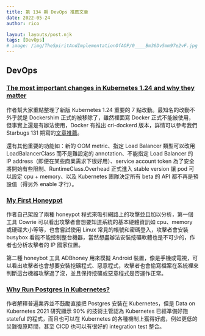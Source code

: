 ```yaml
---
title: 第 134 期 DevOps 推薦文章
date: 2022-05-24
author: rico

layout: layouts/post.njk
tags: [DevOps]
# image: /img/TheSpiritAndImplementationOfAOP/0____Bm36Dv5mm97e2vF.jpg
---
```


## DevOps

<!-- summary -->
### [The most important changes in Kubernetes 1.24 and why they matter](https://www.padok.fr/en/blog/new-kubernetes-changes)

作者幫大家重點整理了新版 Kubernetes 1.24 重要的 7 點改動。最知名的改動不外乎就是 Dockershim 正式的被移除了，雖然裡面寫 Docker 正式不能被使用，但事實上還是有辦法使用，Docker 有推出 cri-dockerd 版本，<!-- summary -->詳情可以參考我們 Starbugs 131 期寫的[文章推薦](https://starbugs.dev/2022/05/03/131-may-day/)。

還有其他重要的功能如：新的 OOM metric、指定 Load Balancer 類型可以改用 LoadBalancerClass 而不是難設定的 annotation、不能指定 Load Balancer 的 IP address（即便在某些商業需求下很好用）、service account token 為了安全將開始有些限制、RuntimeClass.Overhead 正式進入 stable version 讓 pod 可以設定 cpu + memory、以及 Kubernetes 團隊決定所有 beta 的 API 都不再是預設值（得另外 enable 才行）。

### [My First Honeypot](https://medium.com/@williamlaw2991/my-first-honeypot-f7bfb1d1079a)

作者自己架設了兩種 honeypot 程式來吸引網路上的攻擊並且加以分析，第一個工具 Cowrie 可以看出攻擊者會想要知道系統的基本硬體資訊如 cpu、memory 或硬碟大小等等，也會嘗試使用 Linux 常見的帳號和密碼登入，攻擊者會安裝 busybox 看能不能控制整台機器，當然想盡辦法安裝挖礦軟體也是不可少的，作者也分析攻擊者的 IP 國家位置。

第二種 honeybot 工具 ADBhoney 用來模擬 Android 裝置，像是手機或電視，可以看出攻擊者也會想要安裝挖礦程式、惡意程式，攻擊者也會偷寫檔案在系統裡來判斷這台機器攻擊過了沒，並且保持挖礦或惡意程式是否運作正常。

### [Why Run Postgres in Kubernetes?](https://containerjournal.com/kubecon-cnc-eu-2022/why-run-postgres-in-kubernetes/)

作者解釋普遍業界並不鼓勵直接把 Postgres 安裝在 Kubernetes，但是 Data on Kubernetes 2021 研究顯示 90% 的技術主管認為 Kubernetes 已經準備好跑 stateful 的程式，而且也可以在 Kubernetes 的各種機制上獲得好處，例如更低的災難復原時間，甚至 CICD 也可以有很好的 integration test 整合。
